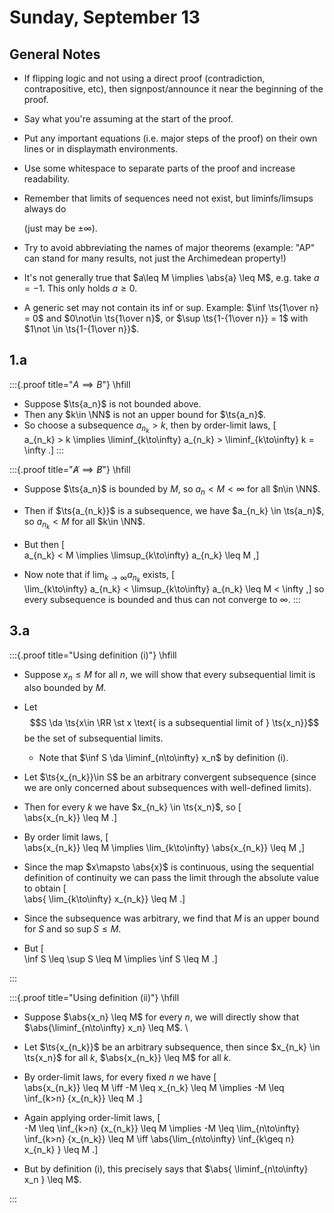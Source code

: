 # Sunday, September 13

## General Notes

- If flipping logic and not using a direct proof (contradiction, contrapositive, etc), then signpost/announce it near the beginning of the proof.
- Say what you're assuming at the start of the proof.
- Put any important equations (i.e. major steps of the proof) on their own lines or in displaymath environments.
- Use some whitespace to separate parts of the proof and increase readability.
- Remember that limits of sequences need not exist, but liminfs/limsups always do 
  
  (just may be $\pm \infty$).

- Try to avoid abbreviating the names of major theorems (example: "AP" can stand for many results, not just the Archimedean property!)
- It's not generally true that $a\leq M \implies \abs{a} \leq M$, e.g. take $a=-1$. 
  This only holds $a\geq 0$.

- A generic set may not contain its inf or sup. 
  Example: $\inf \ts{1\over n} = 0$ and $0\not\in \ts{1\over n}$, or $\sup \ts{1-{1\over n}} = 1$ with $1\not \in \ts{1-{1\over n}}$.


## 1.a

:::{.proof title="$A \implies B$"}
\hfill

- Suppose $\ts{a_n}$ is not bounded above.
- Then any $k\in \NN$ is not an upper bound for $\ts{a_n}$.
- So choose a subsequence $a_{n_k} > k$, then by order-limit laws,
\[  
a_{n_k} > k \implies \liminf_{k\to\infty} a_{n_k} > \liminf_{k\to\infty} k = \infty
.\]
:::

:::{.proof title="$\not A \implies \not B$"}
\hfill

- Suppose $\ts{a_n}$ is bounded by $M$, so $a_n < M < \infty$ for all $n\in \NN$.
- Then if $\ts{a_{n_k}}$ is a subsequence, we have $a_{n_k} \in \ts{a_n}$, so $a_{n_k} < M$ for all $k\in \NN$.
- But then
\[  
a_{n_k} < M \implies \limsup_{k\to\infty} a_{n_k} \leq M 
,\]
  
- Now note that if $\lim_{k\to\infty} a_{n_k}$ exists,
\[  
\lim_{k\to\infty} a_{n_k} < \limsup_{k\to\infty} a_{n_k} \leq M < \infty
,\]
 so every subsequence is bounded and thus can not converge to $\infty$. 
:::


## 3.a

:::{.proof title="Using definition (i)"}
\hfill

- Suppose $x_n \leq M$ for all $n$, we will show that every subsequential limit is also bounded by $M$.
- Let $$S \da \ts{x\in \RR \st x \text{ is a subsequential limit of } \ts{x_n}}$$ be the set of subsequential limits.
  - Note that $\inf S \da \liminf_{n\to\infty} x_n$ by definition (i).
- Let $\ts{x_{n_k}}\in S$ be an arbitrary convergent subsequence (since we are only concerned about subsequences with well-defined limits).
- Then for every $k$ we have $x_{n_k} \in \ts{x_n}$, so
\[  
\abs{x_{n_k}} \leq M
.\]

- By order limit laws,
\[  
\abs{x_{n_k}} \leq M \implies 
\lim_{k\to\infty} \abs{x_{n_k}} \leq M
,\]

- Since the map $x\mapsto \abs{x}$ is continuous, using the sequential definition of continuity we can pass the limit through the absolute value to obtain
\[  
\abs{ \lim_{k\to\infty} x_{n_k}} \leq M
.\]

- Since the subsequence was arbitrary, we find that $M$ is an upper bound for $S$ and so $\sup S \leq M$.
- But
\[  
\inf S \leq \sup S \leq M \implies \inf S \leq M
.\]

:::


:::{.proof title="Using definition (ii)"}
\hfill

- Suppose $\abs{x_n} \leq M$ for every $n$, we will directly show that $\abs{\liminf_{n\to\infty} x_n} \leq M$.
\

- Let $\ts{x_{n_k}}$ be an arbitrary subsequence, then since $x_{n_k} \in \ts{x_n}$ for all $k$, $\abs{x_{n_k}} \leq M$ for all $k$.
- By order-limit laws, for every fixed $n$ we have
\[  
\abs{x_{n_k}} \leq M \iff -M \leq x_{n_k} \leq M \implies -M \leq \inf_{k>n} {x_{n_k}} \leq M 
.\]

- Again applying order-limit laws,
\[  
-M \leq \inf_{k>n} {x_{n_k}} \leq M  \implies 
-M \leq 
\lim_{n\to\infty} \inf_{k>n} {x_{n_k}} \leq M 
\iff 
\abs{\lim_{n\to\infty} \inf_{k\geq n} x_{n_k}  } \leq M
.\]

- But by definition (i), this precisely says that $\abs{ \liminf_{n\to\infty} x_n } \leq M$.

:::



